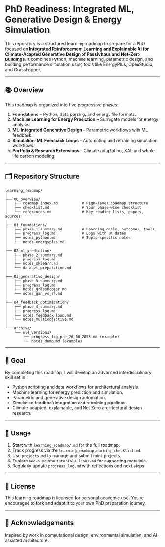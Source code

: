 # PhD Readiness: Integrated ML, Generative Design & Energy Simulation

This repository is a structured learning roadmap to prepare for a PhD focused on **Integrated Reinforcement Learning and Explainable AI for Climate-Adapted Generative Design of Passivhaus and Net-Zero Buildings**. It combines Python, machine learning, parametric design, and building performance simulation using tools like EnergyPlus, OpenStudio, and Grasshopper.

---

## 📚 Overview

This roadmap is organized into five progressive phases:

1. **Foundations** – Python, data parsing, and energy file formats.
2. **Machine Learning for Energy Prediction** – Surrogate models for energy analysis.
3. **ML-Integrated Generative Design** – Parametric workflows with ML feedback.
4. **Simulation-ML Feedback Loops** – Automating and retraining simulation workflows.
5. **Portfolio & Research Extensions** – Climate adaptation, XAI, and whole-life carbon modeling.

---

## 🗂️ Repository Structure

```text
learning_roadmap/
│
├── 00_overview/
│   ├── roadmap_index.md           # High-level roadmap structure
│   ├── checklist.md               # Your phase-wise checklist
│   └── references.md              # Key reading lists, papers, sources
│
├── 01_foundations/
│   ├── phase_1_summary.md         # Learning goals, outcomes, tools
│   ├── progress_log.md            # Logs with UK dates
│   ├── notes_python.md            # Topic-specific notes
│   └── notes_energyplus.md
│
├── 02_ml_prediction/
│   ├── phase_2_summary.md
│   ├── progress_log.md
│   ├── notes_sklearn.md
│   └── dataset_preparation.md
│
├── 03_generative_design/
│   ├── phase_3_summary.md
│   ├── progress_log.md
│   ├── notes_grasshopper.md
│   └── notes_gan_vs_rl.md
│
├── 04_feedback_optimization/
│   ├── phase_4_summary.md
│   ├── progress_log.md
│   ├── notes_feedback_loop.md
│   └── notes_multiobjective.md
│
└── archive/
    └── old_versions/
        ├── progress_log_pre_26_06_2025.md (example)
        └── notes_dump.md (example)
```
---

## 🚀 Goal

By completing this roadmap, I will develop an advanced interdisciplinary skill set in:
- Python scripting and data workflows for architectural analysis.
- Machine learning for energy prediction and simulation.
- Parametric and generative design automation.
- Simulation feedback integration and retraining pipelines.
- Climate-adapted, explainable, and Net Zero architectural design research.

---

## 🧭 Usage

1. **Start** with `learning_roadmap/.md` for the full roadmap.
2. Track progress via the `learning_roadmaplearning_checklist.md`.
3. Use `projects.md` to manage and submit mini-projects.
4. Explore `books.md` and `tutorials_links.md` for supporting materials.
5. Regularly update `progress_log.md` with reflections and next steps.

---

## 📌 License

This learning roadmap is licensed for personal academic use. You're encouraged to fork and adapt it to your own PhD preparation journey.

---

## 🧠 Acknowledgements

Inspired by work in computational design, environmental simulation, and AI-assisted architecture.

